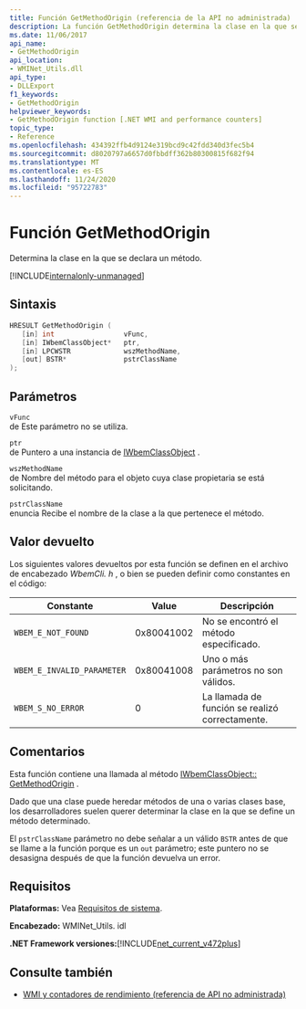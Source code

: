 ```yaml
---
title: Función GetMethodOrigin (referencia de la API no administrada)
description: La función GetMethodOrigin determina la clase en la que se declara un método.
ms.date: 11/06/2017
api_name:
- GetMethodOrigin
api_location:
- WMINet_Utils.dll
api_type:
- DLLExport
f1_keywords:
- GetMethodOrigin
helpviewer_keywords:
- GetMethodOrigin function [.NET WMI and performance counters]
topic_type:
- Reference
ms.openlocfilehash: 434392ffb4d9124e319bcd9c42fdd340d3fec5b4
ms.sourcegitcommit: d8020797a6657d0fbbdff362b80300815f682f94
ms.translationtype: MT
ms.contentlocale: es-ES
ms.lasthandoff: 11/24/2020
ms.locfileid: "95722783"
---
```

# <a name="getmethodorigin-function"></a>Función GetMethodOrigin

Determina la clase en la que se declara un método.

[!INCLUDE[internalonly-unmanaged](../../../../includes/internalonly-unmanaged.md)]

## <a name="syntax"></a>Sintaxis  
  
```cpp  
HRESULT GetMethodOrigin (
   [in] int                 vFunc,
   [in] IWbemClassObject*   ptr,
   [in] LPCWSTR             wszMethodName,
   [out] BSTR*              pstrClassName
);
```  

## <a name="parameters"></a>Parámetros

`vFunc`  
de Este parámetro no se utiliza.

`ptr`  
de Puntero a una instancia de [IWbemClassObject](/windows/desktop/api/wbemcli/nn-wbemcli-iwbemclassobject) .

`wszMethodName`  
de Nombre del método para el objeto cuya clase propietaria se está solicitando.

`pstrClassName`  
enuncia Recibe el nombre de la clase a la que pertenece el método.

## <a name="return-value"></a>Valor devuelto

Los siguientes valores devueltos por esta función se definen en el archivo de encabezado *WbemCli. h* , o bien se pueden definir como constantes en el código:

|Constante  |Value  |Descripción  |
|---------|---------|---------|
|`WBEM_E_NOT_FOUND` | 0x80041002 | No se encontró el método especificado. |
|`WBEM_E_INVALID_PARAMETER` | 0x80041008 | Uno o más parámetros no son válidos. |
|`WBEM_S_NO_ERROR` | 0 | La llamada de función se realizó correctamente.  |
  
## <a name="remarks"></a>Comentarios

Esta función contiene una llamada al método [IWbemClassObject:: GetMethodOrigin](/windows/desktop/api/wbemcli/nf-wbemcli-iwbemclassobject-getmethod) .

Dado que una clase puede heredar métodos de una o varias clases base, los desarrolladores suelen querer determinar la clase en la que se define un método determinado.

El `pstrClassName` parámetro no debe señalar a un válido `BSTR` antes de que se llame a la función porque es un `out` parámetro; este puntero no se desasigna después de que la función devuelva un error.

## <a name="requirements"></a>Requisitos  

**Plataformas:** Vea [Requisitos de sistema](../../get-started/system-requirements.md).  
  
 **Encabezado:** WMINet_Utils. idl  
  
 **.NET Framework versiones:**[!INCLUDE[net_current_v472plus](../../../../includes/net-current-v472plus.md)]  
  
## <a name="see-also"></a>Consulte también

- [WMI y contadores de rendimiento (referencia de API no administrada)](index.md)
